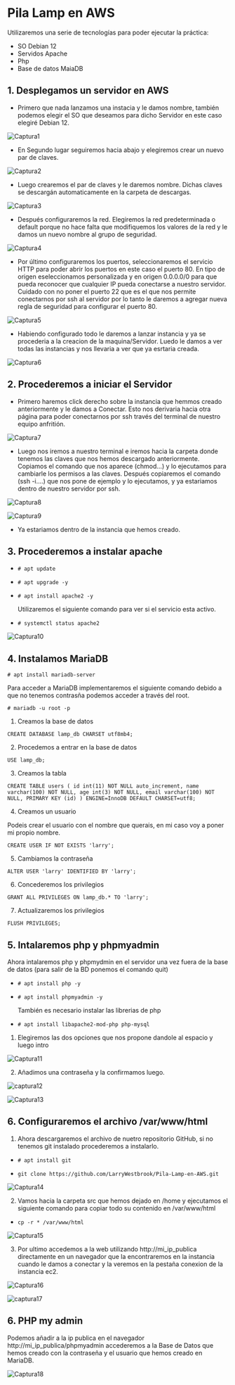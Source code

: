 # Pila Lamp en AWS

Utilizaremos una serie de tecnologías para poder ejecutar la práctica:

- SO Debian 12
- Servidos Apache
- Php
- Base de datos MaiaDB

## 1. Desplegamos un servidor en AWS

- Primero que nada lanzamos una instacia y le damos nombre, también podemos elegir el SO que deseamos para dicho Servidor en este caso elegiré Debian 12.

![Captura1](https://github.com/LarryWestbrook/Pila-Lamp-en-AWS/assets/114906861/bbf992e3-c2db-4658-a47e-98ad5f4413f9)

- En Segundo lugar seguiremos hacia abajo y elegiremos crear un nuevo par de claves.

![Captura2](https://github.com/LarryWestbrook/Pila-Lamp-en-AWS/assets/114906861/9c5af9b5-5be0-401c-9ffc-b98e0c2e7109)

- Luego crearemos el par de claves y le daremos nombre. Dichas claves se descargán automaticamente en la carpeta de descargas.

![Captura3](https://github.com/LarryWestbrook/Pila-Lamp-en-AWS/assets/114906861/98060a92-7664-420a-80ed-2cc8cfcaa443)

- Después configuraremos la red. Elegiremos la red predeterminada o default porque no hace falta que modifiquemos los valores de la red y le damos un nuevo nombre al grupo de seguridad.

![Captura4](https://github.com/LarryWestbrook/Pila-Lamp-en-AWS/assets/114906861/12998229-1041-484c-98f0-6781e5f46982)

- Por último configuraremos los puertos, seleccionaremos el servicio HTTP para poder abrir los puertos en este caso el puerto 80. En tipo de origen eseleccionamos personalizada y en origen 0.0.0.0/0 para que pueda reconocer que cualquier IP pueda conectarse a nuestro servidor. Cuidado con no poner el puerto 22 que es el que nos permite conectarnos por ssh al servidor por lo tanto le daremos a agregar nueva regla de seguridad para configurar el puerto 80.

![Captura5](https://github.com/LarryWestbrook/Pila-Lamp-en-AWS/assets/114906861/0e87ecfd-8e2e-4683-8e37-09c5ef5ab39b)

- Habiendo configurado todo le daremos a lanzar instancia y ya se procederia a la creacion de la maquina/Servidor. Luedo le damos a ver todas las instancias y nos llevaria a ver que ya esrtaria creada.

![Captura6](https://github.com/LarryWestbrook/Pila-Lamp-en-AWS/assets/114906861/975eb20b-81c3-4231-af93-81894433ed16)

## 2. Procederemos a iniciar el Servidor

- Primero haremos click derecho sobre la instancia que hemmos creado anteriormente y le damos a Conectar. Esto nos derivaria hacia otra página para poder conectarnos por ssh través del terminal de nuestro equipo anfritión. 

![Captura7](https://github.com/LarryWestbrook/Pila-Lamp-en-AWS/assets/114906861/3d62525f-417e-45f2-aa4b-3d0a4d4aab11)

- Luego nos iremos a nuestro terminal e iremos hacia la carpeta donde tenemos las claves que nos hemos descargado anteriormente. Copiamos el comando que nos aparece (chmod...) y lo ejecutamos para cambiarle los permisos a las claves. Después copiaremos el comando (ssh -i....) que nos pone de ejemplo y lo ejecutamos, y ya estariamos dentro de nuestro servidor por ssh. 

![Captura8](https://github.com/LarryWestbrook/Pila-Lamp-en-AWS/assets/114906861/d8da0bd0-8c84-4944-aef8-550bff3580e7)

![Captura9](https://github.com/LarryWestbrook/Pila-Lamp-en-AWS/assets/114906861/153b5260-d27a-4bfd-a233-b92f1545e351)

- Ya estariamos dentro de la instancia que hemos creado.

## 3. Procederemos a instalar apache

- `# apt update`
- `# apt upgrade -y`
- `# apt install apache2 -y`
  
  Utilizaremos el siguiente comando para ver si el servicio esta activo.
  
- `# systemctl status apache2`

![Captura10](https://github.com/LarryWestbrook/Pila-Lamp-en-AWS/assets/114906861/5664b7da-0aa4-4a5d-9543-53aaf6e0dc0d)


## 4. Instalamos MariaDB

`# apt install mariadb-server`

  Para acceder a MariaDB implementaremos el siguiente comando debido a que no tenemos contrasña podemos acceder a través del root.

`# mariadb -u root -p`

1. Creamos la base de datos

`CREATE DATABASE lamp_db CHARSET utf8mb4;`

2. Procedemos a entrar en la base de datos

`USE lamp_db;`

3. Creamos la tabla

`CREATE TABLE users (
id int(11) NOT NULL auto_increment,
name varchar(100) NOT NULL,
age int(3) NOT NULL,
email varchar(100) NOT NULL,
PRIMARY KEY (id)
) ENGINE=InnoDB DEFAULT CHARSET=utf8;`

4. Creamos un usuario

  Podeis crear el usuario con el nombre que querais, en mi caso voy a poner mi propio nombre.

`CREATE USER IF NOT EXISTS 'larry';` 

5. Cambiamos la contraseña

`ALTER USER 'larry' IDENTIFIED BY 'larry'; `

6. Concederemos los privilegios

`GRANT ALL PRIVILEGES ON lamp_db.* TO 'larry';`

 7. Actualizaremos los privilegios

`FLUSH PRIVILEGES;` 

## 5. Intalaremos php y phpmyadmin

Ahora intalaremos php y phpmydmin en el servidor una vez fuera de la base de datos (para salir de la BD ponemos el comando quit)

- `# apt install php -y`
- `# apt install phpmyadmin -y`

   También es necesario instalar las librerias de php
  
- `# apt install libapache2-mod-php php-mysql`

1. Elegiremos las dos opciones que nos propone dandole al espacio y luego intro

![Captura11](https://github.com/LarryWestbrook/Pila-Lamp-en-AWS/assets/114906861/5e51bbfc-65d8-4a29-b9e3-56c32530fa1e)

2. Añadimos una contraseña y la confirmamos luego.

![captura12](https://github.com/LarryWestbrook/Pila-Lamp-en-AWS/assets/114906861/a9034855-5e11-4ae7-8e73-61258f524a8c)

![Captura13](https://github.com/LarryWestbrook/Pila-Lamp-en-AWS/assets/114906861/56384a3e-2c89-49b8-ad83-2f312060d48e)

## 6. Configuraremos el archivo /var/www/html

1. Ahora descargaremos el archivo de nuetro repositorio GitHub, si no tenemos git instalado procederemos a instalarlo.

- `# apt install git`

- `git clone https://github.com/LarryWestbrook/Pila-Lamp-en-AWS.git`

![Captura14](https://github.com/LarryWestbrook/Pila-Lamp-en-AWS/assets/114906861/4fa812c4-94d0-4e56-9baa-6306fac5527f)

2. Vamos hacia la carpeta src que hemos dejado en /home y ejecutamos el siguiente comando para copiar todo su contenido en /var/www/html

- `cp -r * /var/www/html`

![Captura15](https://github.com/LarryWestbrook/Pila-Lamp-en-AWS/assets/114906861/e84d01f7-29c2-4a4c-b769-266f4d9800c1)

3. Por ultimo accedemos a la web utilizando http://mi_ip_publica directamente en un navegador que la encontraremos en la instancia cuando le damos a conectar y la veremos en la pestaña conexion de la instancia ec2.

![Captura16](https://github.com/LarryWestbrook/Pila-Lamp-en-AWS/assets/114906861/3b2ad96d-2fc9-4be7-8d1b-7a75cec059af)


![captura17](https://github.com/LarryWestbrook/Pila-Lamp-en-AWS/assets/114906861/cb6a4c9e-2238-4a3c-96c8-92a96c7538ce)



## 6. PHP my admin

Podemos añadir a la ip publica en el navegador http://mi_ip_publica/phpmyadmin accederemos a la Base de Datos que hemos creado con la contraseña y el usuario que hemos creado en MariaDB. 

![Captura18](https://github.com/LarryWestbrook/Pila-Lamp-en-AWS/assets/114906861/072184ea-81d4-40cd-b85e-11c5902c2e5e)





